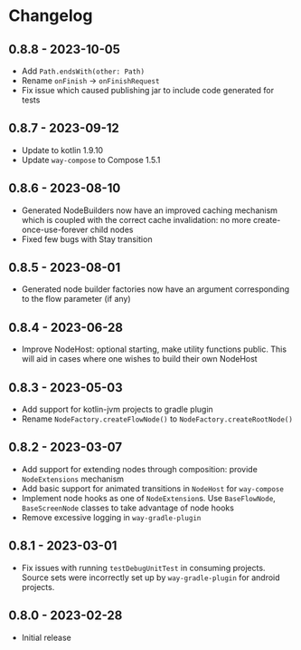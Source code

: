 # Changelog

## 0.8.8 - 2023-10-05

* Add `Path.endsWith(other: Path)`
* Rename `onFinish` → `onFinishRequest`
* Fix issue which caused publishing jar to include code generated for tests

## 0.8.7 - 2023-09-12

* Update to kotlin 1.9.10 
* Update `way-compose` to Compose 1.5.1

## 0.8.6 - 2023-08-10

* Generated NodeBuilders now have an improved caching mechanism which is coupled with the correct cache invalidation: no more create-once-use-forever child nodes
* Fixed few bugs with Stay transition

## 0.8.5 - 2023-08-01

* Generated node builder factories now have an argument corresponding to the flow parameter (if any)

## 0.8.4 - 2023-06-28

* Improve NodeHost: optional starting, make utility functions public. This will aid in cases where one wishes to build their own NodeHost

## 0.8.3 - 2023-05-03

* Add support for kotlin-jvm projects to gradle plugin
* Rename `NodeFactory.createFlowNode()` to `NodeFactory.createRootNode()`

## 0.8.2 - 2023-03-07

* Add support for extending nodes through composition: provide `NodeExtensions` mechanism
* Add basic support for animated transitions in `NodeHost` for `way-compose` 
* Implement node hooks as one of `NodeExtension`s. Use `BaseFlowNode`, `BaseScreenNode` classes to take advantage of node hooks 
* Remove excessive logging in `way-gradle-plugin`

## 0.8.1 - 2023-03-01

* Fix issues with running `testDebugUnitTest` in consuming projects. Source sets were incorrectly set up by `way-gradle-plugin` for android projects.


## 0.8.0 - 2023-02-28

* Initial release

